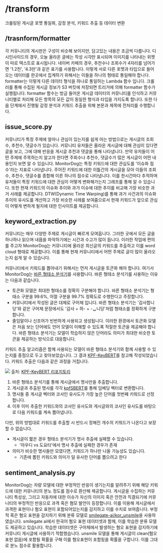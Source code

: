 # /transform

크롤링된 게시글 포멧 통일화, 감정 분석, 키워드 추출 등 데이터 변환

## /trasnform/formatter
각 커뮤니티의 게시판은 구성이 비슷해 보이지만, 담고있는 내용은 조금씩 다릅니다. 디시인사이드의 경우, 오늘 올라온 글에는 작성 시각만 표시되며 이미지를 나타내는 위젯이 따로 텍스트로 표시됩니다. 네이버 카페의 경우, 추천수나 조회수가 4자리를 넘어가면 '1.2천', '4.3만'과 같은 표기를 사용합니다. 이렇게 서로 다른 포멧과 타입으로 들어오는 데이터를 한곳에서 집계하기 위해서는 이들을 하나의 형태로 통일해야 합니다. 
formatter는 이렇게 다른 데이터 형식을 하나로 통일하는 Lambda 함수 입니다. 크롤러를 통해 수집된 게시글 정보가 S3 버킷에 저장되면 트리거에 의해 formatter 함수가 실행됩니다. formatter 함수는 방금 들어온 게시글 데이터의 커뮤니티를 인식하고 커뮤니티별로 처리해 모든 항목의 모든 값이 동일한 형식과 타입을 가지도록 합니다. 또한 다음 단계에서 진행될 감정 분석과 키워드 추출을 위해 본문과 제목에 전처리를 수행합니다.

## issue_score.py
커뮤니티가 특정 주제에 얼마나 관심이 있는지를 쉽게 아는 방법으로는 게시글의 조회수, 추천수, 댓글수가 있습니다. 커뮤니티 유저들은 올라온 게시글에 대해 관심이 있다면 글을 보고, 그에 대해 반응을 게시글 추천과 댓글을 통해 나타냅니다. 만약 유저들이 어떤 주제에 주목하는지 알고자 한다면 주회수나 추천수, 댓글수가 많은 게시글이 어떤 내용인지 보면 알 수 있습니다.
MonitorDog는 특정 키워드에 대한 관심도를 '이슈화 점수'라는 지표로 나타냅니다. 주어진 키워드에 대한 이틀간의 게시글을 모아 이들의 조회수, 추천수, 댓글수를 종합해 이른 하나의 점수로 나타냅니다. 이를 한시간마다 추적하며 유저들이 특정 키워드에 대한 관심이 어떻게 변화해가는지 그래프를 통해 알 수 있습니다.
또한 현재 키워드의 이슈화 추이와 과갸 이슈에 대한 추이를 비교해 가장 비슷한 과거 사례를 제공합니다. DTW(Dynamic Time Warping)를 통해 과거 사건과의 이슈화 추이의 유사도를 계산하고 가장 비슷한 사례를 보여줌으로서 현재 키워드가 앞으로 관심이 어떻게 변하게 될지에 대한 인사이트를 제공합니다.

## keyword_extraction.py
커뮤니티는 매우 다양한 주제로 게시글이 빠르게 모여옵니다. 그러한 곳에서 모든 글을 하나하나 읽으며 내욥을 파악하기에는 시간과 수고가 많이 듭니다. 이러한 작업에 편의를 주고자 MonitorDog는 커뮤니티에 올라온 최신글의 키워드를 추출하고 이를 word cloud 형태로 제공합니다. 이를 통해 현재 커뮤니티에서 어떤 주제로 글이 많이 올라오는지 쉽게 알 수 있습니다.

커뮤니티에서 키워드를 뽑아내기 위해서는 먼저 게시글을 토큰화 해야 합니다. 여기서 MonitorDog는 [바른 형태소 분석기](https://bareun.ai/)를 사용합니다. 바른 형태소 분석기를 사용하는 이유는 다음과 같습니다.
- 토큰화 모델은 최대한 형태소를 정확히 구분해야 합니다. 바른 형태소 분석기는 형태소 구분을 99.6%, 어절 구분을 99.7% 정확도로 수행한다고 주장합니다. 
- 커뮤니티에서 작성된 글은 대체로 구어체 입니다. 바른 형태소 분석기는 '감사합니당'와 같은 구어체 문장에서도 '감사 + 하- + -ᆸ니당'처럼 형태소를 정확하게 구분합니다.
- 줄임말이나 신조어가 빈번하게 사용되고 생성됩니다. 이러한 환경에서 토큰화 모델은 처음 보는 단어에도 언어 모델이 이해할 수 있도록 적절한 토큰을 제공해야 합니다. 바른 형태소 분석기는 모델이 학습하지 않은 단어라도 의미가 최대한 비슷한 토큰을 제공하는 방식으로 대응합니다.

키워드 추출 알고리즘은 함께 사용되는 모델이 바른 형태소 분석기와 함께 사용할 수 있는지를 중점으로 두고 찾아보았습니다. 그 결과 [KPF-KeyBERT](https://github.com/KPF-bigkinds/BIGKINDS-LAB/tree/main/KPF-KeyBERT)를 참고해 작성되었습니다.
키워드 추출은 다음과 같은 과정을 거칩니다.

![](https://user-images.githubusercontent.com/87846939/221451753-58285dc6-2fbc-47bd-9e7a-b90d3879929a.png)
출처: [KPF-KeyBERT 리포지토리](https://github.com/KPF-bigkinds/BIGKINDS-LAB/tree/main/KPF-KeyBERT)

1. 바른 형태소 분석기를 통해 게시글에서 명사만을 추출합니다.
2. 게시글과 추출된 명사를 각각 [kpfSBERT](https://github.com/KPFBERT/kpfSBERT?tab=readme-ov-file)를 통해 임베딩 벡터로 변환합니다.
3. 명사들 중 게시글 벡터와 코사인 유사도가 가장 높은 단어를 첫번째 키워드로 선정합니다.
4. 이후 이미 추출한 키워드와의 코사인 유사도와 게시글와의 코사인 유사도를 바탕으로 다음 키워드를 계속 뽑아냅니다.

다만, 위의 방법대로 키워드를 추출할 시 반드시 정해진 개수의 키워드가 나온다고 보장할 수 없습니다.
- 게시글이 짧은 경우 형태소 분석기가 명사 추출에 실패할 수 있습니다.
  - '아우디 vs 도요타'에서 명사 추출에 실패한 경우가 존재
- 의미가 비슷한 명사들만 모였다면, 키워드가 하나만 나올 가능성도 있습니다.
  - 기존에 뽑힌 키워드와 의미가 덜 유사한 단어를 뽑으려고 한다

## sentiment_analysis.py
MonitorDog는 차량 모델에 대한 부정적인 반응이 생기는지를 알려주기 위해 해당 키워드에 대한 커뮤니티의 분노 정도를 점수로 환산해 제공합니다. 게시글을 수집하는 커뮤니티 특성상, 그리고 자동차에 대한 이슈가 자신의 이미지 혹은 안전과 직결되기에 커뮤니티의 부정적인 반응으로 과격 혹은 혐모 발언이 등장합니다. 이를 이용해 게시글에서 과격한 표현이나 혐오 표현이 포함되어있는지를 감지하고 이를 수치로 보여줍니다.
부정적 혹은 혐오 표현을 감지하기 위해 분류 모델로 [smilegate-ai/kor_unsmile](https://github.com/smilegate-ai/korean_unsmile_dataset)을 사용하였습니다. smilegate ai에서 한국어 혐오 표현 데이터셋과 함께, 이를 학습한 분류 모델도 제공하고 있습니다. 학습한 데이터셋은 구어체에서 발생하는 혐오 표현을 감지하기에 커뮤니티 게시글에 사용하기 적합했습니다.
unsmile 모델을 통해 게시글이 clean(혐오표현 없음)에 포함될 확률을 구해 이를 혐오표현이 포함됬을 확률을 구합니다. 이를 그대로 분노 점수로 활용합니다.
